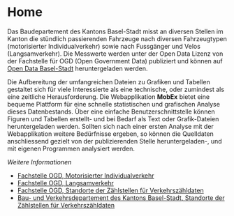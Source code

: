 # Home

Das Baudepartement des Kantons Basel-Stadt misst an diversen Stellen im Kanton die stündlich passierenden Fahrzeuge nach diversen Fahrzeugtypen (motorisierter Individualverkehr) sowie nach Fussgänger und Velos (Langsamverkehr). Die Messwerte werden unter der Open Data Lizenz von der Fachstelle für OGD (Open Government Data) publiziert und können auf [Open Data Basel-Stadt](https://data.bs.ch/pages/home/) heruntergeladen werden. 

Die Aufbereitung der umfangreichen Dateien zu Grafiken und Tabellen gestaltet sich für viele Interessierte als eine technische, oder zumindest als eine zeitliche Herausforderung. Die Webapplikation **MobEx** bietet eine bequeme Plattform für eine schnelle statistischen und grafischen Analyse dieses Datenbestands. Über eine einfache Benutzerschnittstelle können Figuren und Tabellen erstellt- und bei Bedarf als Text oder Grafik-Dateien heruntergeladen werden. Sollten sich nach einer ersten Analyse mit der Webapplikation weitere Bedürfnisse ergeben, so können die Quelldaten anschliessend gezielt von der publizierenden Stelle heruntergeladen-, und mit eigenen Programmen analysiert werden.

*Weitere Informationen*  
- [Fachstelle OGD, Motorisierter Individualverkehr](https://data.bs.ch/explore/dataset/100006/table/?sort=datetimefrom)  
- [Fachstelle OGD, Langsamverkehr](https://data.bs.ch/explore/dataset/100013/table/?sort=datetimefrom)  
- [Fachstelle OGD, Standorte der Zählstellen für Verkehrszähldaten](https://data.bs.ch/explore/dataset/100038/table/?sort=datetimefrom)  
- [Bau- und Verkehrsdepartement des Kantons Basel-Stadt, Standorte der Zählstellen für Verkehrszähldaten](https://www.mobilitaet.bs.ch/gesamtverkehr/verkehrskennzahlen/verkehrszaehlung.html)




